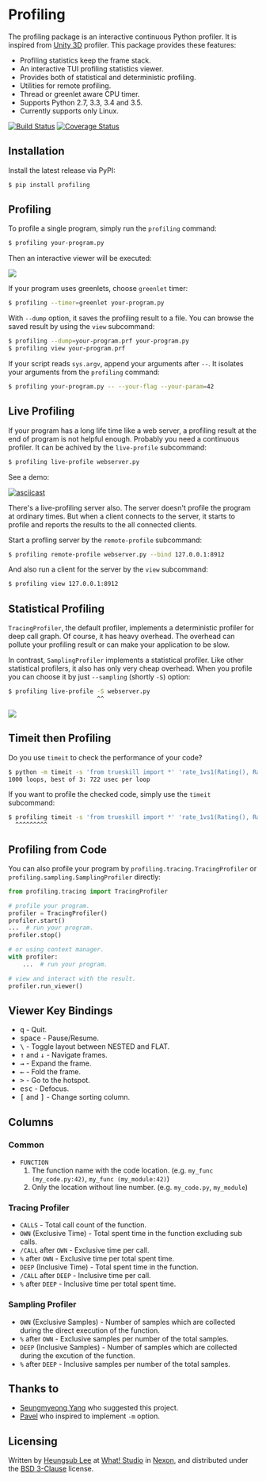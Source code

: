 Profiling
=========

The profiling package is an interactive continuous Python profiler.  It is
inspired from [Unity 3D] profiler.  This package provides these features:

- Profiling statistics keep the frame stack.
- An interactive TUI profiling statistics viewer.
- Provides both of statistical and deterministic profiling.
- Utilities for remote profiling.
- Thread or greenlet aware CPU timer.
- Supports Python 2.7, 3.3, 3.4 and 3.5.
- Currently supports only Linux.

[![Build Status](https://img.shields.io/travis/what-studio/profiling.svg)](https://travis-ci.org/what-studio/profiling)
[![Coverage Status](https://img.shields.io/coveralls/what-studio/profiling.svg)](https://coveralls.io/r/what-studio/profiling)

[Unity 3D]: http://unity3d.com/

Installation
------------

Install the latest release via PyPI:

```sh
$ pip install profiling
```

Profiling
---------

To profile a single program, simply run the `profiling` command:

```sh
$ profiling your-program.py
```

Then an interactive viewer will be executed:

![](screenshots/tracing.png)

If your program uses greenlets, choose `greenlet` timer:

```sh
$ profiling --timer=greenlet your-program.py
```

With `--dump` option, it saves the profiling result to a file.  You can
browse the saved result by using the `view` subcommand:

```sh
$ profiling --dump=your-program.prf your-program.py
$ profiling view your-program.prf
```

If your script reads ``sys.argv``, append your arguments after ``--``.
It isolates your arguments from the ``profiling`` command:

```sh
$ profiling your-program.py -- --your-flag --your-param=42
```

Live Profiling
--------------

If your program has a long life time like a web server, a profiling result
at the end of program is not helpful enough.  Probably you need a continuous
profiler.  It can be achived by the `live-profile` subcommand:

```sh
$ profiling live-profile webserver.py
```

See a demo:

[![asciicast](https://asciinema.org/a/25394.png)](https://asciinema.org/a/25394)

There's a live-profiling server also.  The server doesn't profile the
program at ordinary times.  But when a client connects to the server, it
starts to profile and reports the results to the all connected clients.

Start a profling server by the `remote-profile` subcommand:

```sh
$ profiling remote-profile webserver.py --bind 127.0.0.1:8912
```

And also run a client for the server by the `view` subcommand:

```sh
$ profiling view 127.0.0.1:8912
```

Statistical Profiling
---------------------

`TracingProfiler`, the default profiler, implements a deterministic profiler
for deep call graph.  Of course, it has heavy overhead.  The overhead can
pollute your profiling result or can make your application to be slow.

In contrast, `SamplingProfiler` implements a statistical profiler.  Like other
statistical profilers, it also has only very cheap overhead.  When you profile
you can choose it by just `--sampling` (shortly `-S`) option:

```sh
$ profiling live-profile -S webserver.py
                         ^^
```

![](screenshots/sampling.png)

Timeit then Profiling
---------------------

Do you use `timeit` to check the performance of your code?

```sh
$ python -m timeit -s 'from trueskill import *' 'rate_1vs1(Rating(), Rating())'
1000 loops, best of 3: 722 usec per loop
```

If you want to profile the checked code, simply use the `timeit` subcommand:

```sh
$ profiling timeit -s 'from trueskill import *' 'rate_1vs1(Rating(), Rating())'
  ^^^^^^^^^
```

Profiling from Code
-------------------

You can also profile your program by ``profiling.tracing.TracingProfiler`` or
``profiling.sampling.SamplingProfiler`` directly:

```python
from profiling.tracing import TracingProfiler

# profile your program.
profiler = TracingProfiler()
profiler.start()
...  # run your program.
profiler.stop()

# or using context manager.
with profiler:
    ...  # run your program.

# view and interact with the result.
profiler.run_viewer()
```

Viewer Key Bindings
-------------------

- <tt>q</tt> - Quit.
- <tt>space</tt> - Pause/Resume.
- <tt>\\</tt> - Toggle layout between NESTED and FLAT.
- <tt>↑</tt> and <tt>↓</tt> - Navigate frames.
- <tt>→</tt> - Expand the frame.
- <tt>←</tt> - Fold the frame.
- <tt>></tt> - Go to the hotspot.
- <tt>esc</tt> - Defocus.
- <tt>[</tt> and <tt>]</tt> - Change sorting column.

Columns
-------

### Common

- `FUNCTION`
  1. The function name with the code location.
     (e.g. `my_func (my_code.py:42)`, `my_func (my_module:42)`)
  1. Only the location without line number.  (e.g. `my_code.py`, `my_module`)

### Tracing Profiler

- `CALLS` - Total call count of the function.
- `OWN` (Exclusive Time) - Total spent time in the function excluding sub
                           calls.
- `/CALL` after `OWN` - Exclusive time per call.
- `%` after `OWN` - Exclusive time per total spent time.
- `DEEP` (Inclusive Time) - Total spent time in the function.
- `/CALL` after `DEEP` - Inclusive time per call.
- `%` after `DEEP` - Inclusive time per total spent time.

### Sampling Profiler

- `OWN` (Exclusive Samples) - Number of samples which are collected during the
                              direct execution of the function.
- `%` after `OWN` - Exclusive samples per number of the total samples.
- `DEEP` (Inclusive Samples) - Number of samples which are collected during the
                               excution of the function.
- `%` after `DEEP` - Inclusive samples per number of the total samples.

Thanks to
---------

- [Seungmyeong Yang](https://github.com/sequoiayang)
  who suggested this project.
- [Pavel](https://github.com/htch)
  who inspired to implement ``-m`` option.

Licensing
---------

Written by [Heungsub Lee] at [What! Studio] in [Nexon], and
distributed under the [BSD 3-Clause] license.

[Heungsub Lee]: http://subl.ee/
[What! Studio]: https://github.com/what-studio
[Nexon]: http://nexon.com/
[BSD 3-Clause]: http://opensource.org/licenses/BSD-3-Clause
